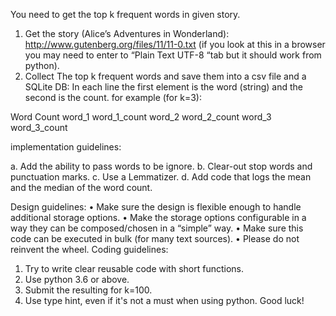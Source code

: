 You need to get the top k frequent words in given story.
1. Get the story (Alice’s Adventures in Wonderland): http://www.gutenberg.org/files/11/11-0.txt
(if you look at this in a browser you may need to enter to “Plain Text UTF-8 “tab but it should
work from python).
2. Collect The top k frequent words and save them into a csv file and a SQLite DB:
In each line the first element is the word (string) and the second is the count. for example (for k=3):

Word Count
word_1 word_1_count
word_2 word_2_count
word_3 word_3_count

implementation guidelines:

a. Add the ability to pass words to be ignore.
b. Clear-out stop words and punctuation marks.
c. Use a Lemmatizer.
d. Add code that logs the mean and the median of the word count.

Design guidelines:
• Make sure the design is flexible enough to handle additional storage options.
• Make the storage options configurable in a way they can be composed/chosen in a “simple” way.
• Make sure this code can be executed in bulk (for many text sources).
• Please do not reinvent the wheel.
Coding guidelines:
1. Try to write clear reusable code with short functions.
2. Use python 3.6 or above.
3. Submit the resulting for k=100.
4. Use type hint, even if it's not a must when using python.
Good luck!
